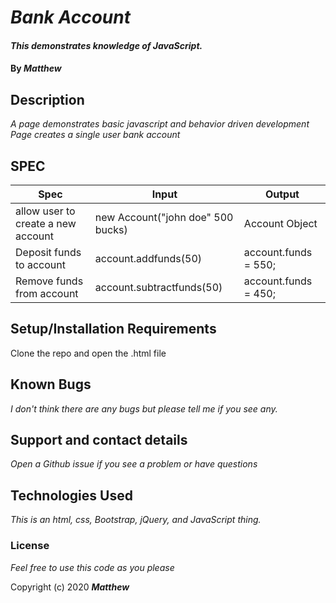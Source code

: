# _Bank Account_

#### _This demonstrates knowledge of JavaScript._

#### By _**Matthew**_


## Description

_A page demonstrates basic javascript and behavior driven development_
_Page creates a single user bank account_


## SPEC
| Spec                               | Input                             | Output                |
|------------------------------------|-----------------------------------|-----------------------|
| allow user to create a new account | new Account("john doe" 500 bucks) | Account Object        |
| Deposit funds to account           | account.addfunds(50)              | account.funds = 550;  |
| Remove funds from account          | account.subtractfunds(50)         | account.funds = 450;  |

## Setup/Installation Requirements

Clone the repo and open the .html file

## Known Bugs

_I don't think there are any bugs but please tell me if you see any._

## Support and contact details

_Open a Github issue if you see a problem or have questions_

## Technologies Used

_This is an html, css, Bootstrap, jQuery, and JavaScript thing._

### License

*Feel free to use this code as you please*

Copyright (c) 2020 **_Matthew_**
